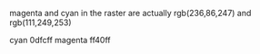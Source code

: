 magenta and cyan in the raster are actually rgb(236,86,247) and rgb(111,249,253) 

cyan 0dfcff
magenta ff40ff